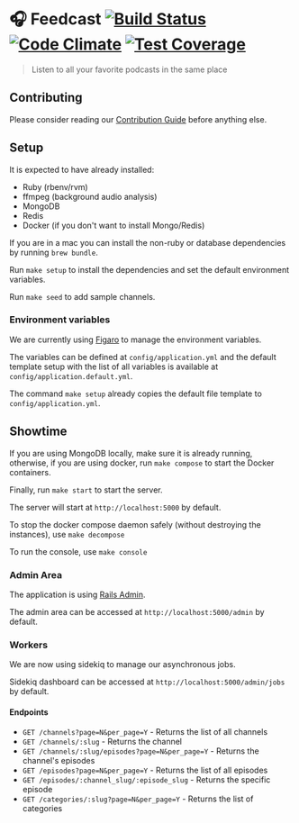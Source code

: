 # :headphones: Feedcast [![Build Status](https://travis-ci.org/feedcast/core.svg?branch=master)](https://travis-ci.org/feedcast/core) [![Code Climate](https://codeclimate.com/github/marceloboeira/feedcast/badges/gpa.svg)](https://codeclimate.com/github/marceloboeira/feedcast) [![Test Coverage](https://codeclimate.com/github/marceloboeira/feedcast/badges/coverage.svg)](https://codeclimate.com/github/marceloboeira/feedcast/coverage)
> Listen to all your favorite podcasts in the same place

## Contributing

Please consider reading our [Contribution Guide](CONTRIBUTING.md) before anything else.

## Setup

It is expected to have already installed:

 * Ruby (rbenv/rvm)
 * ffmpeg (background audio analysis)
 * MongoDB
 * Redis
 * Docker (if you don't want to install Mongo/Redis)

If you are in a mac you can install the non-ruby or database dependencies by running `brew bundle`.

Run `make setup` to install the dependencies and set the default environment variables.

Run `make seed` to add sample channels.

### Environment variables

We are currently using [Figaro](https://github.com/laserlemon/figaro) to manage the environment variables.

The variables can be defined at `config/application.yml`  and the default template setup with the list of all variables is available at `config/application.default.yml`.

The command `make setup` already copies the default file template to `config/application.yml`.

## Showtime

If you are using MongoDB locally, make sure it is already running, otherwise, if you are using docker, run `make compose` to start the Docker containers.

Finally, run `make start` to start the server.

The server will start at `http://localhost:5000` by default.

To stop the docker compose daemon safely (without destroying the instances), use `make decompose`

To run the console, use `make console`

### Admin Area

The application is using [Rails Admin](https://github.com/sferik/rails_admin).

The admin area can be accessed at `http://localhost:5000/admin` by default.

### Workers

We are now using sidekiq to manage our asynchronous jobs.

Sidekiq dashboard can be accessed at `http://localhost:5000/admin/jobs` by default.

#### Endpoints

* `GET /channels?page=N&per_page=Y` - Returns the list of all channels
* `GET /channels/:slug` - Returns the channel
* `GET /channels/:slug/episodes?page=N&per_page=Y` - Returns the channel's episodes
* `GET /episodes?page=N&per_page=Y` - Returns the list of all episodes
* `GET /episodes/:channel_slug/:episode_slug` - Returns the specific episode
* `GET /categories/:slug?page=N&per_page=Y` - Returns the list of categories

